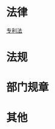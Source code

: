 <!-- TITLE: 专利 -->
<!-- SUBTITLE: 专利相关的法律、法规、部门规章等各种规定 -->

# 法律
[专利法](/z/专利/专利法)

# 法规

# 部门规章

# 其他